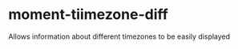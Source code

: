 moment-tiimezone-diff
=====================

Allows information about different timezones to be easily displayed
